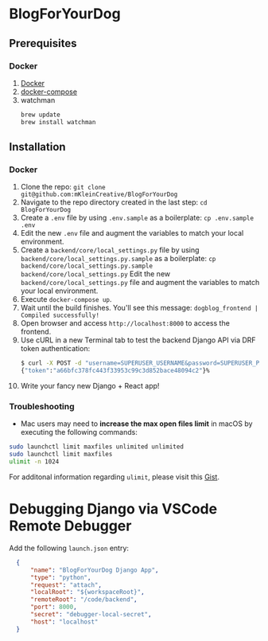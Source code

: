 # BlogForYourDog

## Prerequisites

### Docker

1. [Docker](https://docker.com)
1. [docker-compose](https://docs.docker.com/compose/install/#prerequisites)
1. watchman
    ```bash
    brew update
    brew install watchman
    ```

## Installation

### Docker

1. Clone the repo: `git clone git@github.com:mKleinCreative/BlogForYourDog`
1. Navigate to the repo directory created in the last step: `cd BlogForYourDog`
1. Create a `.env` file by using `.env.sample` as a boilerplate: `cp .env.sample .env`
1. Edit the new `.env` file and augment the variables to match your local environment.
1. Create a `backend/core/local_settings.py` file by using `backend/core/local_settings.py.sample` as a boilerplate: `cp backend/core/local_settings.py.sample backend/core/local_settings.py` Edit the new `backend/core/local_settings.py` file and augment the variables to match your local environment.
1. Execute `docker-compose up`.
1. Wait until the build finishes. You'll see this message: `dogblog_frontend | Compiled successfully!`
1. Open browser and access `http://localhost:8000` to access the frontend.
1. Use cURL in a new Terminal tab to test the backend Django API via DRF token authentication:
    ```bash
    $ curl -X POST -d "username=SUPERUSER_USERNAME&password=SUPERUSER_PASSWORD" http://localhost:8000/api/v1/auth/`
    {"token":"a66bfc378fc443f33953c99c3d852bace48094c2"}%
    ```
1. Write your fancy new Django + React app!

### Troubleshooting

* Mac users may need to **increase the max open files limit** in macOS by executing the following commands:

```bash
sudo launchctl limit maxfiles unlimited unlimited
sudo launchctl limit maxfiles
ulimit -n 1024
```

For additonal information regarding `ulimit`, please visit this [Gist](https://gist.github.com/vgoma/4d33c2937447afd2fb9ae2ef781761f9).

# Debugging Django via VSCode Remote Debugger

Add the following `launch.json` entry:

```json
  {
      "name": "BlogForYourDog Django App",
      "type": "python",
      "request": "attach",
      "localRoot": "${workspaceRoot}",
      "remoteRoot": "/code/backend",
      "port": 8000,
      "secret": "debugger-local-secret",
      "host": "localhost"
  }
```
